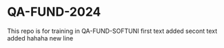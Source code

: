 # QA-FUND-2024
This repo is for training in QA-FUND-SOFTUNI
first text added
secont text added
hahaha
new line